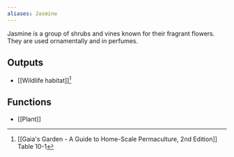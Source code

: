 ```yaml
---
aliases: Jasmine
---
```

Jasmine is a group of shrubs and vines known for their fragrant flowers. They are used ornamentally and in perfumes.
## Outputs
- [[Wildlife habitat]][^1]
## Functions
- [[Plant]]

[^1]: [[Gaia's Garden - A Guide to Home-Scale Permaculture, 2nd Edition]] Table 10-1